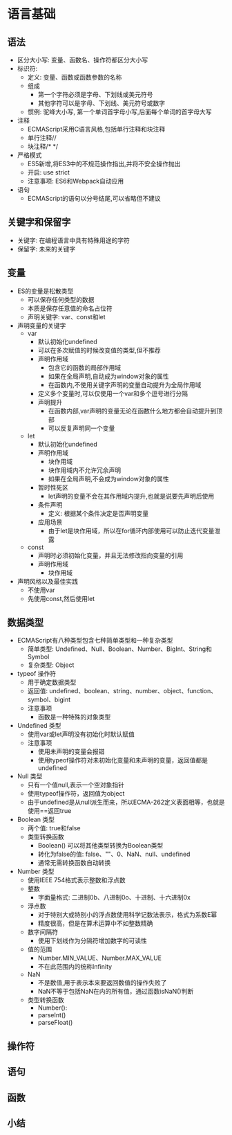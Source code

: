 # 语言基础

## 语法
- 区分大小写: 变量、函数名、操作符都区分大小写
- 标识符: 
    - 定义: 变量、函数或函数参数的名称
    - 组成 
        - 第一个字符必须是字母、下划线或美元符号
        - 其他字符可以是字母、下划线、美元符号或数字
    - 惯例: 驼峰大小写, 第一个单词首字母小写,后面每个单词的首字母大写
- 注释
    - ECMAScript采用C语言风格,包括单行注释和块注释
    - 单行注释//
    - 块注释/* */
- 严格模式
    - ES5新增,将ES3中的不规范操作指出,并将不安全操作抛出
    - 开启: use strict
    - 注意事项: ES6和Webpack自动应用
- 语句
    - ECMAScript的语句以分号结尾,可以省略但不建议

## 关键字和保留字
- 关键字: 在编程语言中具有特殊用途的字符
- 保留字: 未来的关键字

## 变量
- ES的变量是松散类型
    - 可以保存任何类型的数据
    - 本质是保存任意值的命名占位符
    - 声明关键字: var、const和let
- 声明变量的关键字
    - var
        - 默认初始化undefined
        - 可以在多次赋值的时候改变值的类型,但不推荐
        - 声明作用域
            - 包含它的函数的局部作用域
            - 如果在全局声明,自动成为window对象的属性
            - 在函数内,不使用关键字声明的变量自动提升为全局作用域
        - 定义多个变量时,可以仅使用一个var和多个逗号进行分隔
        - 声明提升
            - 在函数内部,var声明的变量无论在函数什么地方都会自动提升到顶部
            - 可以反复声明同一个变量
    - let
        - 默认初始化undefined
        - 声明作用域
            - 块作用域
            - 块作用域内不允许冗余声明
            - 如果在全局声明,不会成为window对象的属性
        - 暂时性死区
            - let声明的变量不会在其作用域内提升,也就是说要先声明后使用
        - 条件声明
            - 定义: 根据某个条件决定是否声明变量
        - 应用场景
            - 由于let是块作用域，所以在for循环内部使用可以防止迭代变量泄露
    - const
        - 声明时必须初始化变量，并且无法修改指向变量的引用
        - 声明作用域 
            - 块作用域
- 声明风格以及最佳实践
    - 不使用var
    - 先使用const,然后使用let

## 数据类型
- ECMAScript有八种类型包含七种简单类型和一种复杂类型
    - 简单类型: Undefined、Null、Boolean、Number、BigInt、String和Symbol
    - 复杂类型: Object
- typeof 操作符
    - 用于确定数据类型
    - 返回值: undefined、boolean、string、number、object、function、symbol、bigint
    - 注意事项
        - 函数是一种特殊的对象类型
- Undefined 类型
    - 使用var或let声明没有初始化时默认赋值
    - 注意事项
        - 使用未声明的变量会报错
        - 使用typeof操作符对未初始化变量和未声明的变量，返回值都是undefined
- Null 类型
    - 只有一个值null,表示一个空对象指针
    - 使用typeof操作符，返回值为object
    - 由于undefined是从null派生而来，所以ECMA-262定义表面相等，也就是使用==返回true
- Boolean 类型
    - 两个值: true和false
    - 类型转换函数
        - Boolean() 可以将其他类型转换为Boolean类型
        - 转化为false的值: false、""、0、NaN、null、undefined
        - 通常无需转换函数自动转换
- Number 类型
    - 使用IEEE 754格式表示整数和浮点数
    - 整数
        - 字面量格式: 二进制0b、八进制0o、十进制、十六进制0x
    - 浮点数
        - 对于特别大或特别小的浮点数使用科学记数法表示，格式为系数E幂
        - 精度很高，但是在算术运算中不如整数精确
    - 数字间隔符
        - 使用下划线作为分隔符增加数字的可读性
    - 值的范围
        - Number.MIN_VALUE、Number.MAX_VALUE
        - 不在此范围内的统称Infinity
    - NaN 
        - 不是数值,用于表示本来要返回数值的操作失败了
        - NaN不等于包括NaN在内的所有值，通过函数isNaN()判断
    - 类型转换函数
        - Number(): 
        - parseInt()
        - parseFloat()

## 操作符

## 语句

## 函数

## 小结